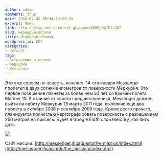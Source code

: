 ```yaml
---
author: admin
comments: true
date: 2008-02-08 06:34:14+00:00
excerpt: None
link: http://blog.not-a-kernel-guy.com/2008/02/07/287
slug: меркурий-вблизи
title: Меркурий вблизи.
wordpress_id: 287
categories:
- default
tags:
- Астрономия и космос
- Меркурий
- Messenger
---
```


Это уже совсем не новость, конечно. 14-ого января Messenger пролетел в двух сотнях километров от поверхности Меркурия. Это первое посещение планеты за более чем 30 лет со времен полёта Mariner 10. В отличие от своего предшественника, Messenger должен выйти на орбиту Меркурия 18 марта 2011 года, выполнив еще два пролёта в октябре 2008 и сентябре 2009 года. Кроме всего прочего, планируется полностью картографировать поверхность с разрешением 250 метров на пиксель. Будет в Google Earth слой Mercury, как пить дать.

[![](http://blog.not-a-kernel-guy.com/wp-content/uploads/2008/02/c1000_700_430.thumbnail.jpg)](http://messenger.jhuapl.edu/gallery/sciencePhotos/pics/c1000_700_430.png)

Сайт миссии: [http://messenger.jhuapl.edu/the_mission/index.html](http://messenger.jhuapl.edu/the_mission/index.html).
